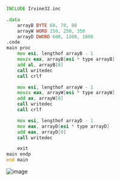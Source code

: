 ```asm
INCLUDE Irvine32.inc

.data
	arrayB BYTE 60, 70, 80
	arrayW WORD 150, 250, 350
	arrayD DWORD 600, 1200, 1800
.code
main proc
	mov esi, lengthof arrayB - 1
	movzx eax, arrayB[esi * type arrayB]
	add al, arrayB[0]
	call writedec
	call crlf

	mov esi, lengthof arrayW - 1
	movzx eax, arrayW[esi * type arrayW]
	add ax, arrayW[0]
	call writedec
	call crlf

	mov esi, lengthof arrayD - 1
	mov eax, arrayD[esi * type arrayD]
	add eax, arrayD[0]
	call writedec

	exit
main endp
end main
```
![image](https://github.com/user-attachments/assets/0a6408ef-ec27-43f7-87d2-a50dad1e45e6)
